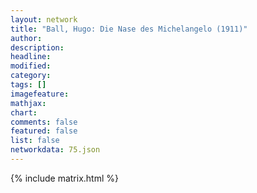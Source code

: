 ```yaml
---
layout: network
title: "Ball, Hugo: Die Nase des Michelangelo (1911)"
author:
description:
headline:
modified:
category:
tags: []
imagefeature: 
mathjax: 
chart: 
comments: false
featured: false
list: false
networkdata: 75.json
---
```

{% include matrix.html %}
